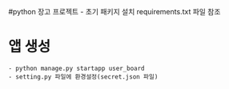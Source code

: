 #python 장고 프로젝트
    - 초기 패키지 설치 requirements.txt 파일 참조
# 앱 생성
    - python manage.py startapp user_board
    - setting.py 파일에 환경설정(secret.json 파일)